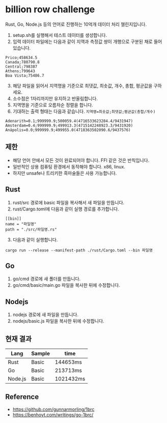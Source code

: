 # billion row challenge

Rust, Go, Node.js 등의 언어로 진행하는 10억개 데이터 처리 챌린지입니다.

1. setup.sh를 실행해서 테스트 데이터를 생성합니다.
2. 입력 데이터 파일에는 다음과 같이 지역과 측정값 쌍이 개행으로 구분된 채로 들어있습니다.
```
Prico;458634.5
Canada;780790.8
Central;798387
Athens;799643
Boa Vista;75486.7
```
3. 해당 파일을 읽어서 지역명을 기준으로 최댓값, 최솟값, 개수, 총합, 평균값을 구하세요.
4. 소수점은 1자리까지만 유지하고 반올림합니다.
5. 지역명을 기준으로 오름차순 정렬을 합니다.
6. 기대하는 출력 형태는 다음과 같습니다. `지역명=최솟값;최댓값;평균값(총합/개수)` 
```
Adenarith=0.1;999999.9;500059.4(4716533623284.4/9431947)
Amsterdam=0.4;999999.9;499913.3(4715142248923.3/9431920)
Anápolis=0.0;999999.9;499955.0(4718363502090.6/9437576)
```

## 제한
- 해당 언어 안에서 모든 것이 완료되어야 합니다. FFI 같은 것은 반칙입니다.
- 일반적인 상용 컴퓨팅 환경에서 동작해야 합니다. x86, linux.
- 하지만 unsafe나 트리키한 흑마술들은 사용 가능합니다.

## Rust
1. rust/src 경로에 basic 파일을 복사해서 새 파일을 만듭니다.
2. rust/Cargo.toml에 다음과 같이 실행 경로를 추가합니다.
```
[[bin]]
name = "파일명"
path = "./src/파일명.rs"
```
3. 다음과 같이 실행합니다.
```
cargo run --release --manifest-path ./rust/Cargo.toml --bin 파일명
```

## Go
1. go/cmd 경로에 새 폴더를 만듭니다. 
2. go/cmd/basic/main.go 파일을 복사한 뒤에 수정합니다.

## Nodejs
1. nodejs 경로에 새 파일을 만듭니다.
2. nodejs/basic.js 파일을 복사한 뒤에 수정합니다.

## 현재 결과
|Lang|Sample|time|
|---|---|---|
|Rust|Basic|144653ms|
|Go|Basic|213713ms|
|Node.js|Basic|1021432ms|

## Reference 
- https://github.com/gunnarmorling/1brc
- https://benhoyt.com/writings/go-1brc/
